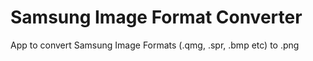 # Samsung Image Format Converter
App to convert Samsung Image Formats (.qmg, .spr, .bmp etc) to .png
